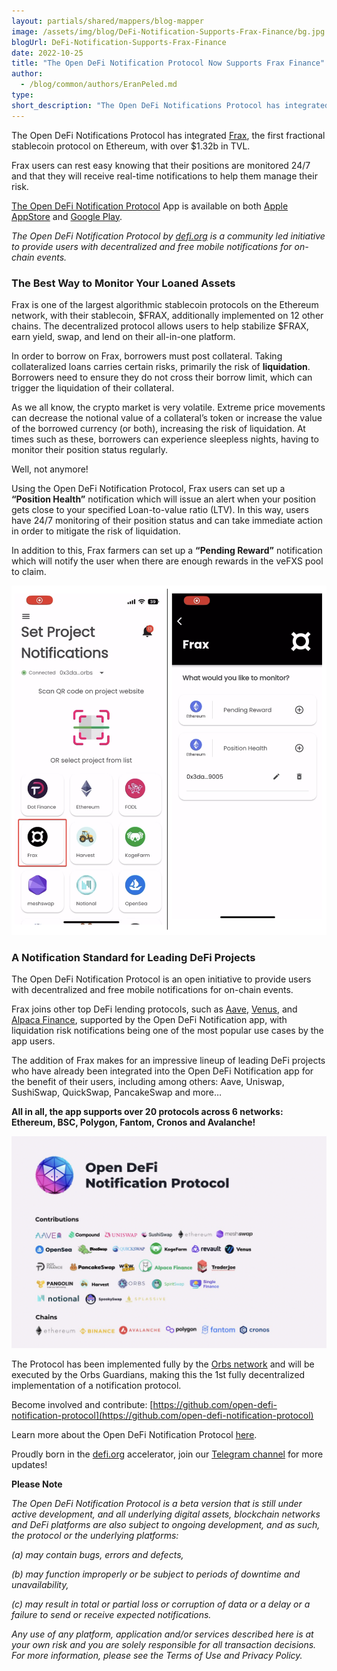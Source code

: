 ```yaml
---
layout: partials/shared/mappers/blog-mapper
image: /assets/img/blog/DeFi-Notification-Supports-Frax-Finance/bg.jpg
blogUrl: DeFi-Notification-Supports-Frax-Finance
date: 2022-10-25
title: "The Open DeFi Notification Protocol Now Supports Frax Finance"
author:
  - /blog/common/authors/EranPeled.md
type:
short_description: "The Open DeFi Notifications Protocol has integrated Frax, the first fractional stablecoin protocol on Ethereum, with over $1.32b in TVL."
---
```


The Open DeFi Notifications Protocol has integrated [Frax](https://frax.finance/), the first fractional stablecoin protocol on Ethereum, with over $1.32b in TVL.

Frax users can rest easy knowing that their positions are monitored 24/7 and that they will receive real-time notifications to help them manage their risk.

[The Open DeFi Notification Protocol](https://defi.org/notifications/) App is available on both [Apple AppStore](https://apps.apple.com/il/app/defi-notifications/id1588243632) and [Google Play](https://play.google.com/store/apps/details?id=com.orbs.openDefiNotificationsApp).

_The Open DeFi Notification Protocol by [defi.org](https://defi.org/) is a community led initiative to provide users with decentralized and free mobile notifications for on-chain events._

### The Best Way to Monitor Your Loaned Assets

Frax is one of the largest algorithmic stablecoin protocols on the Ethereum network, with their stablecoin, $FRAX, additionally implemented on 12 other chains. The decentralized protocol allows users to help stabilize $FRAX, earn yield, swap, and lend on their all-in-one platform. 

In order to borrow on Frax, borrowers must post collateral. Taking collateralized loans carries certain risks, primarily the risk of **liquidation**. Borrowers need to ensure they do not cross their borrow limit, which can trigger the liquidation of their collateral.

As we all know, the crypto market is very volatile. Extreme price movements can decrease the notional value of a collateral’s token or increase the value of the borrowed currency (or both), increasing the risk of liquidation. At times such as these, borrowers can experience sleepless nights, having to monitor their position status regularly.

Well, not anymore!

Using the Open DeFi Notification Protocol, Frax users can set up a **“Position Health”** notification which will issue an alert when your position gets close to your specified Loan-to-value ratio (LTV). In this way, users have 24/7 monitoring of their position status and can take immediate action in order to mitigate the risk of liquidation. 

In addition to this, Frax farmers can set up a **“Pending Reward”** notification which will notify the user when there are enough rewards in the veFXS pool to claim.


![App](/assets/img/blog/DeFi-Notification-Supports-Frax-Finance/image1.png)



### A Notification Standard for Leading DeFi Projects

The Open DeFi Notification Protocol is an open initiative to provide users with decentralized and free mobile notifications for on-chain events. 

Frax joins other top DeFi lending protocols, such as [Aave](https://defi.org/announcements/the-open-defi-notification-protocol-now-supports-aave/), [Venus](https://defi.org/announcements/the-open-defi-notification-protocol-now-supports-venus-protocol/), and [Alpaca Finance](https://defi.org/announcements/the-open-defi-notification-protocol-now-supports-alpaca-finance/), supported by the Open DeFi Notification app, with liquidation risk notifications being one of the most popular use cases by the app users.

The addition of Frax makes for an impressive lineup of leading DeFi projects who have already been integrated into the Open DeFi Notification app for the benefit of their users, including among others: Aave, Uniswap, SushiSwap, QuickSwap, PancakeSwap and more…

**All in all, the app supports over 20 protocols across 6 networks: Ethereum, BSC, Polygon, Fantom, Cronos and Avalanche!**


![ecosystem](/assets/img/blog/DeFi-Notification-Supports-Frax-Finance/image2.png)



<div class='line-separator'> </div>



The Protocol has been implemented fully by the [Orbs network](https://www.orbs.com/) and will be executed by the Orbs Guardians, making this the 1st fully decentralized implementation of a notification protocol.

Become involved and contribute:
[https://github.com/open-defi-notification-protocol](https://github.com/open-defi-notification-protocol)

Learn more about the Open DeFi Notification Protocol [here](https://medium.com/@defiorg/introducing-open-defi-notification-protocol-95a8712a94e0).

Proudly born in the [defi.org](http://defi.org/) accelerator, join our [Telegram channel](https://t.me/defiorg) for more updates!



<div class='line-separator'> </div>


**Please Note**

_The Open DeFi Notification Protocol is a beta version that is still under active development, and all underlying digital assets, blockchain networks and DeFi platforms are also subject to ongoing development, and as such, the protocol or the underlying platforms:_

_(a) may contain bugs, errors and defects,_

_(b) may function improperly or be subject to periods of downtime and unavailability,_

_(c) may result in total or partial loss or corruption of data or a delay or a failure to send or receive expected notifications._

_Any use of any platform, application and/or services described here is at your own risk and you are solely responsible for all transaction decisions. For more information, please see the Terms of Use and Privacy Policy._ 


